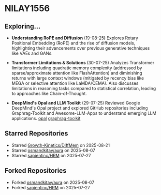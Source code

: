 # NILAY1556

## Exploring...
- **Understanding RoPE and Diffusion** (19-08-25)
  Explores Rotary Positional Embedding (RoPE) and the rise of diffusion models, highlighting their advancements over previous generative techniques like VAEs and GANs.

- **Transformer Limitations & Solutions** (30-07-25)
  Analyzes Transformer limitations including quadratic memory complexity (addressed by sparse/approximate attention like FlashAttention) and diminishing returns with large context windows (mitigated by recency bias like MEGA or selective attention like LaMDA/CEMA). Also discusses limitations in reasoning tasks compared to statistical correlation, leading to approaches like Chain-of-Thought.

- **DeepMind's Opal and LLM Toolkit** (29-07-25)
  Reviewed Google DeepMind's Opal project and explored GitHub repositories including Graphrag-Toolkit and Awesome-LLM-Apps to understand emerging LLM applications.
  [opal](https://opal.withgoogle.com/)
  [graphrag-toolkit](https://github.com/awslabs/graphrag-toolkit)

## Starred Repositories
- Starred [Growth-Kinetics/DiffMem](https://github.com/Growth-Kinetics/DiffMem) on 2025-08-21
- Starred [osmandkitay/aura](https://github.com/osmandkitay/aura) on 2025-08-07
- Starred [sapientinc/HRM](https://github.com/sapientinc/HRM) on 2025-07-27

## Forked Repositories
- Forked [osmandkitay/aura](https://github.com/NILAY1556/aura) on 2025-08-07
- Forked [sapientinc/HRM](https://github.com/NILAY1556/HRM) on 2025-07-27

